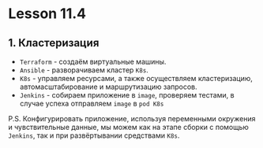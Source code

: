# Lesson 11.4

## 1. Кластеризация

* `Terraform` - создаём виртуальные машины.
* `Ansible` - разворачиваем кластер `K8s`.
* `K8s` - управляем ресурсами, а также осуществляем кластеризацию, автомасштабирование и маршрутизацию запросов.
* `Jenkins` - собираем приложение в `image`, проверяем тестами, в случае успеха отправляем `image` в `pod K8s`

P.S. Конфигурировать приложение, используя переменными окружения и чувствительные данные, мы можем как на этапе сборки с помощью `Jenkins`, так и при развёртывании средствами `K8s`.
